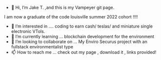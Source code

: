 - 👋 Hi, I’m Jake T.  ,and this is my Vampeyer git page.

I am now a graduate of the code louisville summer  2022 cohort !!!! 



- 👀 I’m interested in .... coding to earn cash/ teslas/ and miniature single electronic VTols. 
- 🌱 I’m currently learning ... blockchain development for the environment
- 💞️ I’m looking to collaborate on ... My Enviro Securus project with an fullstack environmentalist type
- 📫 How to reach me ... check out my page , download it , links provided!

<!---
Vampeyer/Vampeyer is a ✨ special ✨ repository because its `README.md` (this file) appears on your GitHub profile.
You can click the Preview link to take a look at your changes.
--->
